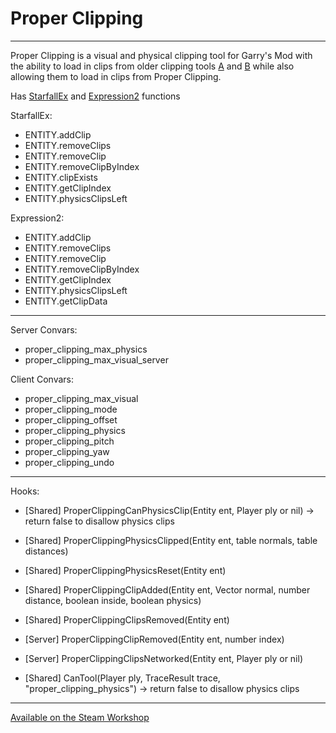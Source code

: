 # Proper Clipping

---

Proper Clipping is a visual and physical clipping tool for Garry's Mod with the ability to load in clips from older clipping tools [A](https://steamcommunity.com/sharedfiles/filedetails/?id=106753151) and [B](https://steamcommunity.com/sharedfiles/filedetails/?id=238138995) while also allowing them to load in clips from Proper Clipping.

Has [StarfallEx](https://github.com/thegrb93/StarfallEx) and [Expression2](https://github.com/wiremod/wire) functions

StarfallEx:
- ENTITY.addClip
- ENTITY.removeClips
- ENTITY.removeClip
- ENTITY.removeClipByIndex
- ENTITY.clipExists
- ENTITY.getClipIndex
- ENTITY.physicsClipsLeft

Expression2:
- ENTITY.addClip
- ENTITY.removeClips
- ENTITY.removeClip
- ENTITY.removeClipByIndex
- ENTITY.getClipIndex
- ENTITY.physicsClipsLeft
- ENTITY.getClipData

---

Server Convars:
- proper_clipping_max_physics
- proper_clipping_max_visual_server

Client Convars:
- proper_clipping_max_visual
- proper_clipping_mode
- proper_clipping_offset
- proper_clipping_physics
- proper_clipping_pitch
- proper_clipping_yaw
- proper_clipping_undo

---

Hooks:
- [Shared] ProperClippingCanPhysicsClip(Entity ent, Player ply or nil) -> return false to disallow physics clips
- [Shared] ProperClippingPhysicsClipped(Entity ent, table normals, table distances)
- [Shared] ProperClippingPhysicsReset(Entity ent)
- [Shared] ProperClippingClipAdded(Entity ent, Vector normal, number distance, boolean inside, boolean physics)
- [Shared] ProperClippingClipsRemoved(Entity ent)
- [Server] ProperClippingClipRemoved(Entity ent, number index)
- [Server] ProperClippingClipsNetworked(Entity ent, Player ply or nil)

- [Shared] CanTool(Player ply, TraceResult trace, "proper_clipping_physics") -> return false to disallow physics clips

---

[Available on the Steam Workshop](https://steamcommunity.com/sharedfiles/filedetails/?id=2256491552)

